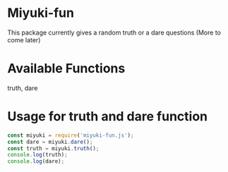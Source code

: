 # Miyuki-fun
This package currently gives a random truth or a dare questions (More to come later)

# Available Functions
truth,
dare

# Usage for truth and dare function
```js
const miyuki = require('miyuki-fun.js');
const dare = miyuki.dare();
const truth = miyuki.truth();
console.log(truth);
console.log(dare);  
```